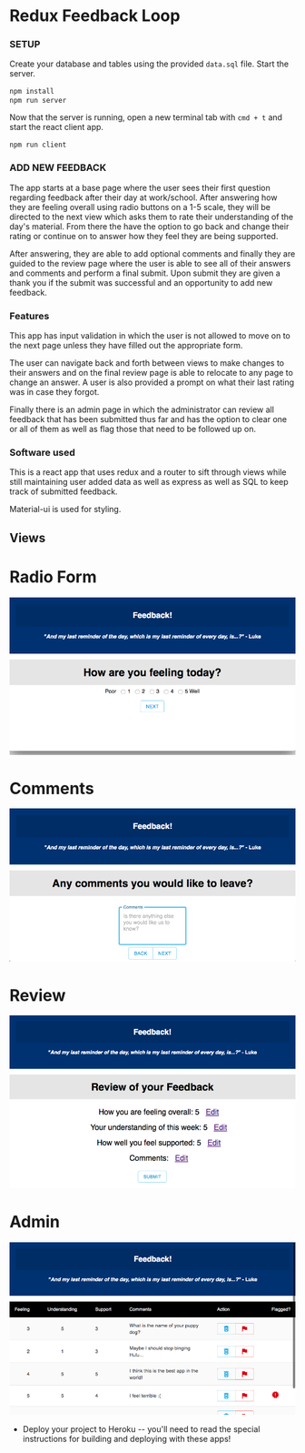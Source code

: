 # Redux Feedback Loop

### SETUP

Create your database and tables using the provided `data.sql` file. Start the server.

```
npm install
npm run server
```

Now that the server is running, open a new terminal tab with `cmd + t` and start the react client app.

```
npm run client
```

### ADD NEW FEEDBACK

The app starts at a base page where the user sees their first question regarding feedback after their day at work/school. After answering how they are feeling overall using radio buttons on a 1-5 scale, they will be directed to the next view which asks them to rate their understanding of the day's material. From there the have the option to go back and change their rating or continue on to answer how they feel they are being supported.  

After answering, they are able to add optional comments and finally they are guided to the review page where the user is able to see all of their answers and comments and perform a final submit. Upon submit they are given a thank you if the submit was successful and an opportunity to add new feedback.

### Features

This app has input validation in which the user is not allowed to move on to the next page unless they have filled out the appropriate form.

The user can navigate back and forth between views to make changes to their answers and on the final review page is able to relocate to any page to change an answer.  A user is also provided a prompt on what their last rating was in case they forgot. 

Finally there is an admin page in which the administrator can review all feedback that has been submitted thus far and has the option to clear one or all of them as well as flag those that need to be followed up on. 

### Software used

This is a react app that uses redux and a router to sift through views while still maintaining user added data as well as express as well as SQL to keep track of submitted feedback.

Material-ui is used for styling.


## Views

# Radio Form
![first page](wireframes/Feeling.png)

# Comments
![comments page](wireframes/Comments.png)

# Review
![review page](wireframes/Review.png)

# Admin
![Administrative page](wireframes/Admin.png)


- Deploy your project to Heroku -- you'll need to read the special instructions for building and deploying with these apps! 
